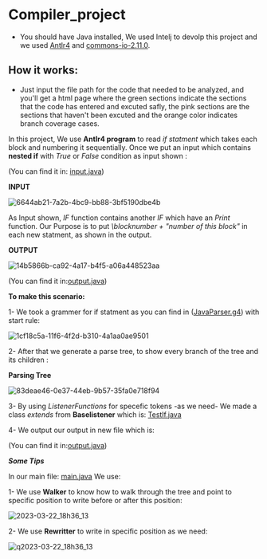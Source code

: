 # Compiler_project


- You should have Java installed, We used Intelj to devolp this project and we used [Antlr4](https://jar-download.com/artifacts/org.antlr/antlr4-runtime?p=2) and [commons-io-2.11.0](https://commons.apache.org/proper/commons-io/download_io.cgi).

## How it works:

- Just input the file path for the code that needed to be analyzed, and you'll get a html page where the green sections indicate the sections that the code has entered and excuted safly, the pink sections are the sections that haven't been excuted and the orange color indicates branch coverage cases.

In this project, We use **Antlr4 program** to read *if statment* which takes each block and numbering it sequentially.
Once we put an input which contains **nested if** with *True* or *False* condition as input shown :

(You can find it in: [input.java](https://github.com/Asmahan-Rashed/Compiler_project/blob/main/input.java))

**INPUT**


![6644ab21-7a2b-4bc9-bb88-3bf5190dbe4b](https://user-images.githubusercontent.com/76706477/227800586-d27d8ef5-e7cf-41d1-88c4-44543e0415dd.jpg)


As Input shown, *IF* function contains another *IF* which have an *Print* function. Our Purpose is to put *\\blocknumber + "number of this block"* in each new statment, as shown in the output.


**OUTPUT**

![14b5866b-ca92-4a17-b4f5-a06a448523aa](https://user-images.githubusercontent.com/76706477/227800626-bab051a5-8b0b-4273-8d3c-f54e4798857e.jpg)



(You can find it in:[output.java](https://github.com/Asmahan-Rashed/Compiler_project/blob/main/output.java))

**To make this scenario:**

1- We took a grammer for if statment as you can find in ([JavaParser.g4](https://github.com/Asmahan-Rashed/Compiler_project/blob/main/JavaParser.g4))
with start rule:

![1cf18c5a-11f6-4f2d-b310-4a1aa0ae9501](https://user-images.githubusercontent.com/76706477/227800660-64117840-ecd7-4d4b-ac52-6fdf7daabc76.jpg)


2- After that we generate a parse tree, to show every branch of the tree and its children :


**Parsing Tree**

![83deae46-0e37-44eb-9b57-35fa0e718f94](https://user-images.githubusercontent.com/76706477/227800672-a5788346-a349-4a09-b465-f7adadd5a698.jpg)


3- By using *ListenerFunctions* for specefic tokens -as we need- We made a class *extends* from **Baselistener** which is:
[TestIf.java](https://github.com/Asmahan-Rashed/Compiler_project/blob/main/TestIf.java)

4- We output our output in new file which is:

(You can find it in:[output.java](https://github.com/Asmahan-Rashed/Compiler_project/blob/main/output.java))




***Some Tips***


In our main file:  [main.java](https://github.com/Asmahan-Rashed/Compiler_project/blob/main/main.java) We use:


1- We use **Walker** to know how to walk through the tree and point to specific position to write before or after this position:

![2023-03-22_18h36_13](https://user-images.githubusercontent.com/76706477/226975538-ef5dc1ce-e98e-4dfc-976d-ac19fc813df2.png)


2- We use **Rewritter** to write in specific position as we need:

![q2023-03-22_18h36_13](https://user-images.githubusercontent.com/76706477/226975441-aaeab462-af3a-4f10-b6af-1ac05a3688ac.png)

